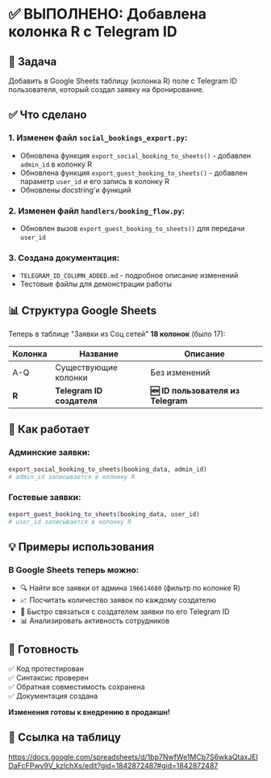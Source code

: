 # ✅ ВЫПОЛНЕНО: Добавлена колонка R с Telegram ID

## 🎯 Задача
Добавить в Google Sheets таблицу (колонка R) поле с Telegram ID пользователя, который создал заявку на бронирование.

## ✅ Что сделано

### 1. Изменен файл `social_bookings_export.py`:
- Обновлена функция `export_social_booking_to_sheets()` - добавлен `admin_id` в колонку R
- Обновлена функция `export_guest_booking_to_sheets()` - добавлен параметр `user_id` и его запись в колонку R
- Обновлены docstring'и функций

### 2. Изменен файл `handlers/booking_flow.py`:
- Обновлен вызов `export_guest_booking_to_sheets()` для передачи `user_id`

### 3. Создана документация:
- `TELEGRAM_ID_COLUMN_ADDED.md` - подробное описание изменений
- Тестовые файлы для демонстрации работы

## 📊 Структура Google Sheets

Теперь в таблице "Заявки из Соц сетей" **18 колонок** (было 17):

| Колонка | Название | Описание |
|---------|----------|----------|
| A-Q | Существующие колонки | Без изменений |
| **R** | **Telegram ID создателя** | **🆕 ID пользователя из Telegram** |

## 🔧 Как работает

### Админские заявки:
```python
export_social_booking_to_sheets(booking_data, admin_id)
# admin_id записывается в колонку R
```

### Гостевые заявки:
```python
export_guest_booking_to_sheets(booking_data, user_id)
# user_id записывается в колонку R
```

## 💡 Примеры использования

### В Google Sheets теперь можно:
- 🔍 Найти все заявки от админа `196614680` (фильтр по колонке R)
- 📈 Посчитать количество заявок по каждому создателю
- 💬 Быстро связаться с создателем заявки по его Telegram ID
- 📊 Анализировать активность сотрудников

## 🚀 Готовность
✅ Код протестирован  
✅ Синтаксис проверен  
✅ Обратная совместимость сохранена  
✅ Документация создана  

**Изменения готовы к внедрению в продакшн!**

## 📝 Ссылка на таблицу
https://docs.google.com/spreadsheets/d/1bp7NwfWe1MCb7S6wkaQtaxJEIDaFcFPwv9V_kzlchXs/edit?gid=1842872487#gid=1842872487
